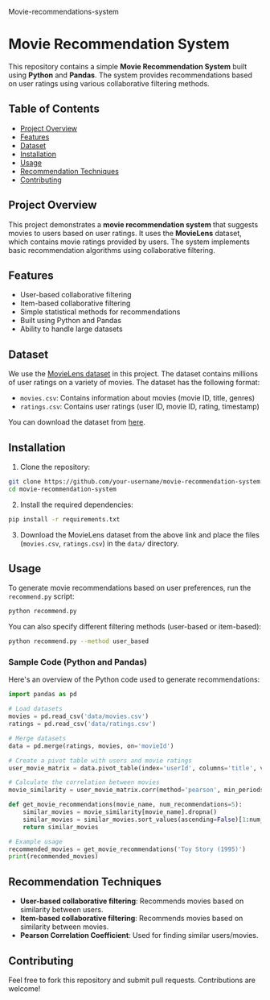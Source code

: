 <t1>Movie-recommendations-system</t1>

# Movie Recommendation System

This repository contains a simple **Movie Recommendation System** built using **Python** and **Pandas**. The system provides recommendations based on user ratings using various collaborative filtering methods.

## Table of Contents

- [Project Overview](#project-overview)
- [Features](#features)
- [Dataset](#dataset)
- [Installation](#installation)
- [Usage](#usage)
- [Recommendation Techniques](#recommendation-techniques)
- [Contributing](#contributing)

## Project Overview

This project demonstrates a **movie recommendation system** that suggests movies to users based on user ratings. It uses the **MovieLens** dataset, which contains movie ratings provided by users. The system implements basic recommendation algorithms using collaborative filtering.

## Features

- User-based collaborative filtering
- Item-based collaborative filtering
- Simple statistical methods for recommendations
- Built using Python and Pandas
- Ability to handle large datasets

## Dataset

We use the [MovieLens dataset](https://grouplens.org/datasets/movielens/) in this project. The dataset contains millions of user ratings on a variety of movies. The dataset has the following format:

- `movies.csv`: Contains information about movies (movie ID, title, genres)
- `ratings.csv`: Contains user ratings (user ID, movie ID, rating, timestamp)

You can download the dataset from [here](https://grouplens.org/datasets/movielens/).

## Installation

1. Clone the repository:

```bash
git clone https://github.com/your-username/movie-recommendation-system.git
cd movie-recommendation-system
```

2. Install the required dependencies:

```bash
pip install -r requirements.txt
```

3. Download the MovieLens dataset from the above link and place the files (`movies.csv`, `ratings.csv`) in the `data/` directory.

## Usage

To generate movie recommendations based on user preferences, run the `recommend.py` script:

```bash
python recommend.py
```

You can also specify different filtering methods (user-based or item-based):

```bash
python recommend.py --method user_based
```

### Sample Code (Python and Pandas)

Here's an overview of the Python code used to generate recommendations:

```python
import pandas as pd

# Load datasets
movies = pd.read_csv('data/movies.csv')
ratings = pd.read_csv('data/ratings.csv')

# Merge datasets
data = pd.merge(ratings, movies, on='movieId')

# Create a pivot table with users and movie ratings
user_movie_matrix = data.pivot_table(index='userId', columns='title', values='rating')

# Calculate the correlation between movies
movie_similarity = user_movie_matrix.corr(method='pearson', min_periods=50)

def get_movie_recommendations(movie_name, num_recommendations=5):
    similar_movies = movie_similarity[movie_name].dropna()
    similar_movies = similar_movies.sort_values(ascending=False)[1:num_recommendations+1]
    return similar_movies

# Example usage
recommended_movies = get_movie_recommendations('Toy Story (1995)')
print(recommended_movies)
```

## Recommendation Techniques

- **User-based collaborative filtering**: Recommends movies based on similarity between users.
- **Item-based collaborative filtering**: Recommends movies based on similarity between movies.
- **Pearson Correlation Coefficient**: Used for finding similar users/movies.

## Contributing

Feel free to fork this repository and submit pull requests. Contributions are welcome!
